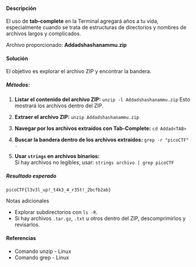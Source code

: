 #### Descripción

El uso de **tab-complete** en la Terminal agregará años a tu vida, especialmente cuando se trata de estructuras de directorios y nombres de archivos largos y complicados.

Archivo proporcionado: **Addadshashanammu.zip**

#### Solución

El objetivo es explorar el archivo ZIP y encontrar la bandera.
##### Métodos:

1. **Listar el contenido del archivo ZIP:**
    `unzip -l Addadshashanammu.zip`
    Esto mostrará los archivos dentro del ZIP.
    
2. **Extraer el archivo ZIP:**
    `unzip Addadshashanammu.zip`
    
3. **Navegar por los archivos extraídos con Tab-Complete:**
    `cd Addad<TAB>`
    
4. **Buscar la bandera dentro de los archivos extraídos:**
    `grep -r "picoCTF" .`
    
5. **Usar `strings` en archivos binarios:**  
    Si hay archivos no legibles, usar:
    `strings archivo | grep picoCTF`
    
##### Resultado esperado
`picoCTF{l3v3l_up!_t4k3_4_r35t!_2bcfb2ab}`

Notas adicionales
- Explorar subdirectorios con `ls -R`.
- Si hay archivos `.tar.gz`, `.txt` u otros dentro del ZIP, descomprimirlos y revisarlos.

#### Referencias

- Comando unzip - Linux
- Comando grep - Linux